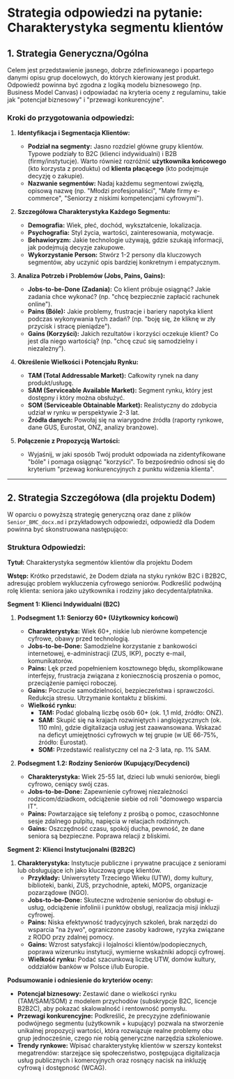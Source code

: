 # Strategia odpowiedzi na pytanie: Charakterystyka segmentu klientów


## 1. Strategia Generyczna/Ogólna

Celem jest przedstawienie jasnego, dobrze zdefiniowanego i popartego danymi opisu grup docelowych, do których kierowany jest produkt. Odpowiedź powinna być zgodna z logiką modelu biznesowego (np. Business Model Canvas) i odpowiadać na kryteria oceny z regulaminu, takie jak "potencjał biznesowy" i "przewagi konkurencyjne".

### Kroki do przygotowania odpowiedzi:

1. **Identyfikacja i Segmentacja Klientów:**

   * **Podział na segmenty:** Jasno rozdziel główne grupy klientów. Typowe podziały to B2C (klienci indywidualni) i B2B (firmy/instytucje). Warto również rozróżnić **użytkownika końcowego** (kto korzysta z produktu) od **klienta płacącego** (kto podejmuje decyzję o zakupie).
   * **Nazwanie segmentów:** Nadaj każdemu segmentowi zwięzłą, opisową nazwę (np. "Młodzi profesjonaliści", "Małe firmy e-commerce", "Seniorzy z niskimi kompetencjami cyfrowymi").
2. **Szczegółowa Charakterystyka Każdego Segmentu:**

   * **Demografia:** Wiek, płeć, dochód, wykształcenie, lokalizacja.
   * **Psychografia:** Styl życia, wartości, zainteresowania, motywacje.
   * **Behawioryzm:** Jakie technologie używają, gdzie szukają informacji, jak podejmują decyzje zakupowe.
   * **Wykorzystanie Person:** Stwórz 1-2 persony dla kluczowych segmentów, aby uczynić opis bardziej konkretnym i empatycznym.
3. **Analiza Potrzeb i Problemów (Jobs, Pains, Gains):**

   * **Jobs-to-be-Done (Zadania):** Co klient próbuje osiągnąć? Jakie zadania chce wykonać? (np. "chcę bezpiecznie zapłacić rachunek online").
   * **Pains (Bóle):** Jakie problemy, frustracje i bariery napotyka klient podczas wykonywania tych zadań? (np. "boję się, że kliknę w zły przycisk i stracę pieniądze").
   * **Gains (Korzyści):** Jakich rezultatów i korzyści oczekuje klient? Co jest dla niego wartością? (np. "chcę czuć się samodzielny i niezależny").
4. **Określenie Wielkości i Potencjału Rynku:**

   * **TAM (Total Addressable Market):** Całkowity rynek na dany produkt/usługę.
   * **SAM (Serviceable Available Market):** Segment rynku, który jest dostępny i który można obsłużyć.
   * **SOM (Serviceable Obtainable Market):** Realistyczny do zdobycia udział w rynku w perspektywie 2-3 lat.
   * **Źródła danych:** Powołaj się na wiarygodne źródła (raporty rynkowe, dane GUS, Eurostat, ONZ, analizy branżowe).
5. **Połączenie z Propozycją Wartości:**

   * Wyjaśnij, w jaki sposób Twój produkt odpowiada na zidentyfikowane "bóle" i pomaga osiągnąć "korzyści". To bezpośrednio odnosi się do kryterium "przewag konkurencyjnych z punktu widzenia klienta".

---

## 2. Strategia Szczegółowa (dla projektu Dodem)

W oparciu o powyższą strategię generyczną oraz dane z plików `Senior_BMC_docx.md` i przykładowych odpowiedzi, odpowiedź dla Dodem powinna być skonstruowana następująco:

### Struktura Odpowiedzi:

**Tytuł:** Charakterystyka segmentów klientów dla projektu Dodem

**Wstęp:** Krótko przedstawić, że Dodem działa na styku rynków B2C i B2B2C, adresując problem wykluczenia cyfrowego seniorów. Podkreślić podwójną rolę klienta: seniora jako użytkownika i rodziny jako decydenta/płatnika.

**Segment 1: Klienci Indywidualni (B2C)**

1. **Podsegment 1.1: Seniorzy 60+ (Użytkownicy końcowi)**

   * **Charakterystyka:** Wiek 60+, niskie lub nierówne kompetencje cyfrowe, obawy przed technologią.
   * **Jobs-to-be-Done:** Samodzielne korzystanie z bankowości internetowej, e-administracji (ZUS, IKP), poczty e-mail, komunikatorów.
   * **Pains:** Lęk przed popełnieniem kosztownego błędu, skomplikowane interfejsy, frustracja związana z koniecznością proszenia o pomoc, przeciążenie pamięci roboczej.
   * **Gains:** Poczucie samodzielności, bezpieczeństwa i sprawczości. Redukcja stresu. Utrzymanie kontaktu z bliskimi.
   * **Wielkość rynku:**
     * **TAM:** Podać globalną liczbę osób 60+ (ok. 1,1 mld, źródło: ONZ).
     * **SAM:** Skupić się na krajach rozwiniętych i anglojęzycznych (ok. 110 mln), gdzie digitalizacja usług jest zaawansowana. Wskazać na deficyt umiejętności cyfrowych w tej grupie (w UE 66-75%, źródło: Eurostat).
     * **SOM:** Przedstawić realistyczny cel na 2-3 lata, np. 1% SAM.
2. **Podsegment 1.2: Rodziny Seniorów (Kupujący/Decydenci)**

   * **Charakterystyka:** Wiek 25-55 lat, dzieci lub wnuki seniorów, biegli cyfrowo, ceniący swój czas.
   * **Jobs-to-be-Done:** Zapewnienie cyfrowej niezależności rodzicom/dziadkom, odciążenie siebie od roli "domowego wsparcia IT".
   * **Pains:** Powtarzające się telefony z prośbą o pomoc, czasochłonne sesje zdalnego pulpitu, napięcia w relacjach rodzinnych.
   * **Gains:** Oszczędność czasu, spokój ducha, pewność, że dane seniora są bezpieczne. Poprawa relacji z bliskimi.

**Segment 2: Klienci Instytucjonalni (B2B2C)**

1. **Charakterystyka:** Instytucje publiczne i prywatne pracujące z seniorami lub obsługujące ich jako kluczową grupę klientów.
   * **Przykłady:** Uniwersytety Trzeciego Wieku (UTW), domy kultury, biblioteki, banki, ZUS, przychodnie, apteki, MOPS, organizacje pozarządowe (NGO).
   * **Jobs-to-be-Done:** Skuteczne wdrożenie seniorów do obsługi e-usług, odciążenie infolinii i punktów obsługi, realizacja misji inkluzji cyfrowej.
   * **Pains:** Niska efektywność tradycyjnych szkoleń, brak narzędzi do wsparcia "na żywo", ograniczone zasoby kadrowe, ryzyka związane z RODO przy zdalnej pomocy.
   * **Gains:** Wzrost satysfakcji i lojalności klientów/podopiecznych, poprawa wizerunku instytucji, wymierne wskaźniki adopcji cyfrowej.
   * **Wielkość rynku:** Podać szacunkową liczbę UTW, domów kultury, oddziałów banków w Polsce i/lub Europie.

**Podsumowanie i odniesienie do kryteriów oceny:**

* **Potencjał biznesowy:** Zestawić dane o wielkości rynku (TAM/SAM/SOM) z modelem przychodów (subskrypcje B2C, licencje B2B2C), aby pokazać skalowalność i rentowność pomysłu.
* **Przewagi konkurencyjne:** Podkreślić, że precyzyjne zdefiniowanie podwójnego segmentu (użytkownik + kupujący) pozwala na stworzenie unikalnej propozycji wartości, która rozwiązuje realne problemy obu grup jednocześnie, czego nie robią generyczne narzędzia szkoleniowe.
* **Trendy rynkowe:** Wpisać charakterystykę klientów w szerszy kontekst megatrendów: starzejące się społeczeństwo, postępująca digitalizacja usług publicznych i komercyjnych oraz rosnący nacisk na inkluzję cyfrową i dostępność (WCAG).
